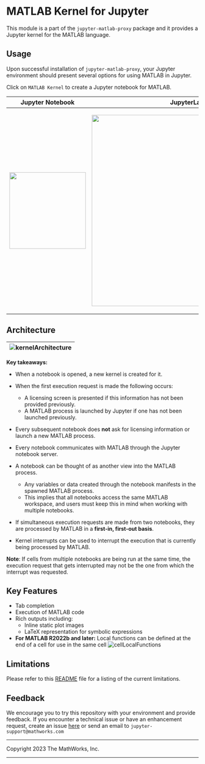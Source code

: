 # MATLAB Kernel for Jupyter

This module is a part of the `jupyter-matlab-proxy` package and it provides a Jupyter kernel for the MATLAB language.

## Usage

Upon successful installation of `jupyter-matlab-proxy`, your Jupyter environment should present several options for using MATLAB in Jupyter.

Click on `MATLAB Kernel` to create a Jupyter notebook for MATLAB.

|Jupyter Notebook| JupyterLab |
|--|--|
|<p align="center"><img width="200" src="https://github.com/mathworks/jupyter-matlab-proxy/raw/main/img/classic-jupyter.png"></p> | <p align="center"><img width="500" src="https://github.com/mathworks/jupyter-matlab-proxy/raw/main/img/jupyterlab-notebook-section.png"></p> |

## Architecture

|![kernelArchitecture](https://github.com/mathworks/jupyter-matlab-proxy/raw/main/img/kernel-architecture.png)|
|-|

**Key takeaways:**

* When a notebook is opened, a new kernel is created for it.

* When the first execution request is made the following occurs:
    * A licensing screen is presented if this information has not been provided previously.
    * A MATLAB process is launched by Jupyter if one has not been launched previously.

* Every subsequent notebook does **not** ask for licensing information or launch a new MATLAB process.

* Every notebook communicates with MATLAB through the Jupyter notebook server.

* A notebook can be thought of as another view into the MATLAB process.
    * Any variables or data created through the notebook manifests in the spawned MATLAB process.
    * This implies that all notebooks access the same MATLAB workspace, and users must keep this in mind when working with multiple notebooks.

* If simultaneous execution requests are made from two notebooks, they are processed by MATLAB in a **first-in, first-out basis**.

* Kernel interrupts can be used to interrupt the execution that is currently being processed by MATLAB.

**Note**: If cells from multiple notebooks are being run at the same time, the execution request that gets interrupted may not be the one from which the interrupt was requested.

## Key Features
* Tab completion
* Execution of MATLAB code
* Rich outputs including:
    * Inline static plot images
    * LaTeX representation for symbolic expressions
* **For MATLAB R2022b and later:** Local functions can be defined at the end of a cell for use in the same cell
    ![cellLocalFunctions](https://github.com/mathworks/jupyter-matlab-proxy/blob/main/img/local_functions.png)

## Limitations
Please refer to this [README](https://github.com/mathworks/jupyter-matlab-proxy#limitations) file for a listing of the current limitations. 

## Feedback

We encourage you to try this repository with your environment and provide feedback.
If you encounter a technical issue or have an enhancement request, create an issue [here](https://github.com/mathworks/jupyter-matlab-proxy/issues) or send an email to `jupyter-support@mathworks.com`

----

Copyright 2023 The MathWorks, Inc.

----
